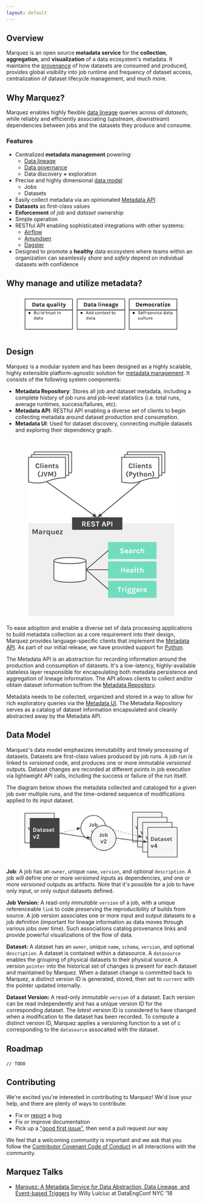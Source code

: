 ```yaml
---
layout: default
---
```


## Overview

Marquez is an open source **metadata service** for the **collection**, **aggregation**, and **visualization** of a data ecosystem's metadata. It maintains the [provenance](https://en.wikipedia.org/wiki/Provenance#Data_provenance) of how datasets are consumed and produced, provides global visibility into job runtime and frequency of dataset access, centralization of dataset lifecycle management, and much more.

## Why Marquez?

Marquez enables highly flexible [data lineage](https://en.wikipedia.org/wiki/Data_lineage) queries across _all datasets_, while reliably and efficiently associating (_upstream_, _downstream_) dependencies between jobs and the datasets they produce and consume.

### Features

* Centralized **metadata management** powering:
  * [Data lineage](https://en.wikipedia.org/wiki/Data_lineage)
  * [Data governance](https://en.wikipedia.org/wiki/Data_governance)
  * Data discovery **+** exploration
* Precise and highly dimensional [data model](#data-model)
  * Jobs
  * Datasets 
* Easily collect metadata via an opinionated [Metadata API](./openapi.html)
* **Datasets** as first-class values
* **Enforcement** of _job_ and _dataset_ ownership
* Simple operation
* RESTful API enabling sophisticated integrations with other systems:
  * [Airflow](https://airflow.apache.org)
  * [Amundsen](https://github.com/lyft/amundsenfrontendlibrary)
  * [Dagster](https://github.com/dagster-io/dagster)
* Designed to promote a **healthy** data ecosystem where teams within an organization can seamlessly _share_ and _safely_ depend on individual datasets with confidence

## Why manage and utilize metadata?

<figure align="center">
  <img src="./assets/images/healthy_data_ecosystem.png">
</figure>

## Design

Marquez is a modular system and has been designed as a highly scalable, highly extensible platform-agnostic solution for [metadata management](https://en.wikipedia.org/wiki/Metadata_management). It consists of the following system components:

* **Metadata Repository**: Stores all job and dataset metadata, including a complete history of job runs and job-level statistics (i.e. total runs, average runtimes, success/failures, etc).
* **Metadata API**: RESTful API enabling a diverse set of clients to begin collecting metadata around dataset production and consumption.
* **Metadata UI**: Used for dataset discovery, connecting multiple datasets and exploring their dependency graph.

<br/>

<figure align="center">
  <img src="./assets/images/design.png">
</figure>

To ease adoption and enable a diverse set of data processing applications to build metadata collection as a core requirement into their design, Marquez provides language-specific clients that implement the [Metadata API](./openapi.html). As part of our initial release, we have provided support for [Python](https://github.com/MarquezProject/marquez-python).

The Metadata API is an abstraction for recording information around the production and consumption of datasets. It's a low-latency, highly-available stateless layer responsible for encapsulating both metadata persistence and aggregation of lineage information. The API allows clients to collect and/or obtain dataset information to/from the [Metadata Repository](https://www.lucidchart.com/documents/view/f918ce01-9eb4-4900-b266-49935da271b8/0).

Metadata needs to be collected, organized and stored in a way to allow for rich exploratory queries via the [Metadata UI](https://github.com/MarquezProject/marquez-web). The Metadata Repository serves as a catalog of dataset information encapsulated and cleanly abstracted away by the Metadata API.

## Data Model

Marquez's data model emphasizes immutability and timely processing of datasets. Datasets are first-class values produced by job runs. A job run is linked to _versioned_ code, and produces one or more immutable _versioned_ outputs. Dataset changes are recorded at different points in job execution via lightweight API calls, including the success or failure of the run itself.

The diagram below shows the metadata collected and cataloged for a given job over multiple runs, and the time-ordered sequence of modifications applied to its input dataset.

<figure align="center">
  <img src="./assets/images/model.png">
</figure>

**Job**: A job has an `owner`, unique `name`, `version`, and optional `description`. A job will define one or more _versioned_ inputs as dependencies, and one or more _versioned_ outputs as artifacts. Note that it's possible for a job to have only input, or only output datasets defined.

**Job Version:** A read-only _immutable_ `version` of a job, with a unique referenceable `link` to code preserving the reproducibility of builds from source. A job version associates one or more input and output datasets to a job definition (important for lineage information as data moves through various jobs over time). Such associations catalog provenance links and provide powerful visualizations of the flow of data.

**Dataset:** A dataset has an `owner`, unique `name`, `schema`, `version`, and optional `description`. A dataset is contained within a datasource. A `datasource` enables the grouping of physical datasets to their physical source. A version `pointer` into the historical set of changes is present for each dataset and maintained by Marquez. When a dataset change is committed back to Marquez, a distinct version ID is generated, stored, then set to `current` with the pointer updated internally.

**Dataset Version:** A read-only _immutable_ `version` of a dataset. Each version can be read independently and has a unique version ID for the corresponding dataset. The _latest_ version ID is considered to have changed when a modification to the dataset has been recorded. To compute a distinct version ID, Marquez applies a versioning function to a set of c corresponding to the `datasource` assocaited with the dataset.

## Roadmap

`// TODO`

## Contributing

We're excited you're interested in contributing to Marquez! We'd love your help, and there are plenty of ways to contribute:

* Fix or [report](https://github.com/MarquezProject/marquez/issues/new) a bug
* Fix or improve documentation
* Pick up a ["good first issue"](https://github.com/MarquezProject/marquez/labels/good%20first%20issue), then send a pull request our way

We feel that a welcoming community is important and we ask that you follow the [Contributor Covenant Code of Conduct](https://github.com/MarquezProject/marquez/blob/master/CODE_OF_CONDUCT.md) in all interactions with the community.

## Marquez Talks

* [Marquez: A Metadata Service for Data Abstraction, Data Lineage, and Event-based Triggers](https://www.datacouncil.ai/speaker/marquez-a-metadata-service-for-data-abstraction-data-lineage-and-event-based-triggers) by Willy Lulciuc at DataEngConf NYC '18
